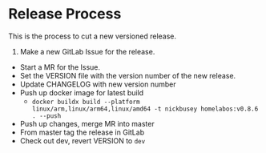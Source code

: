 # Release Process

This is the process to cut a new versioned release.

1. Make a new GitLab Issue for the release.
* Start a MR for the Issue.
* Set the VERSION file with the version number of the new release.
* Update CHANGELOG with new version number
* Push up docker image for latest build
  * `docker buildx build --platform linux/arm,linux/arm64,linux/amd64 -t nickbusey homelabos:v0.8.6 . --push`
* Push up changes, merge MR into master
* From master tag the release in GitLab
* Check out dev, revert VERSION to `dev`
